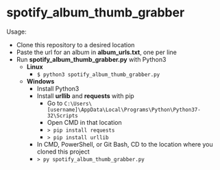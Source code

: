 # spotify_album_thumb_grabber

Usage:

- Clone this repository to a desired location
- Paste the url for an album in **album_urls.txt**, one per line
- Run **spotify_album_thumb_grabber.py** with Python3
  - **Linux**
    - `$ python3 spotify_album_thumb_grabber.py`
  - **Windows**
    - Install Python3
    - Install **urllib** and **requests** with pip
      - Go to `C:\Users\[username]\AppData\Local\Programs\Python\Python37-32\Scripts`
      - Open CMD in that location
      - `> pip install requests`
      - `> pip install urllib`
    - In CMD, PowerShell, or Git Bash, CD to the location where you cloned this project
    - `> py spotify_album_thumb_grabber.py`
